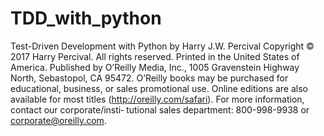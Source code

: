 # TDD_with_python
Test-Driven Development with Python by Harry J.W. Percival Copyright © 2017 Harry Percival. All rights reserved. Printed in the United States of America. Published by O’Reilly Media, Inc., 1005 Gravenstein Highway North, Sebastopol, CA 95472. O’Reilly books may be purchased for educational, business, or sales promotional use. Online editions are also available for most titles (http://oreilly.com/safari). For more information, contact our corporate/insti‐ tutional sales department: 800-998-9938 or corporate@oreilly.com.
